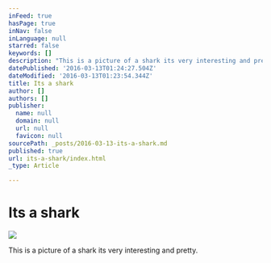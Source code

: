 ```yaml
---
inFeed: true
hasPage: true
inNav: false
inLanguage: null
starred: false
keywords: []
description: "This is a picture of a shark its very interesting and pretty.\_"
datePublished: '2016-03-13T01:24:27.504Z'
dateModified: '2016-03-13T01:23:54.344Z'
title: Its a shark
author: []
authors: []
publisher:
  name: null
  domain: null
  url: null
  favicon: null
sourcePath: _posts/2016-03-13-its-a-shark.md
published: true
url: its-a-shark/index.html
_type: Article

---
```

# Its a shark
![](https://the-grid-user-content.s3-us-west-2.amazonaws.com/d196a292-c128-4e53-b85c-b55d06c9b36c.jpg)

This is a picture of a shark its very interesting and pretty.